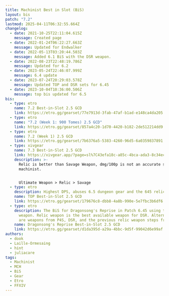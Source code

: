 ```yaml
---
title: Machinist Best in Slot (BiS)
layout: bis
patch: "7.2"
lastmod: 2025-04-11T06:32:55.664Z
changelog:
  - date: 2021-10-25T22:11:04.615Z
    message: Created page
  - date: 2022-01-24T06:22:27.663Z
    message: Updated for Endwalker
  - date: 2022-05-13T03:20:44.503Z
    message: Added 6.1 BiS with the DSR weapon.
  - date: 2022-08-23T22:48:19.786Z
    message: Updated for 6.2
  - date: 2023-05-24T22:46:07.999Z
    message: 6.4 update
  - date: 2023-07-24T20:29:03.578Z
    message: Updated TOP and DSR sets for 6.45
  - date: 2023-10-04T10:36:00.506Z
    message: top bis updated for 6.5
bis:
  - type: etro
    name: 7.2 Best-in-Slot 2.5 GCD
    link: https://etro.gg/gearset/77e7913d-3fab-47af-b1ad-e148ca4da205
  - type: etro
    name: "7.2 (Week 1: 900 Tomes) 2.5 GCD"
    link: https://etro.gg/gearset/857a4c20-1d70-4420-b182-2de512214dd9
  - type: etro
    name: 7.2 (Week 1) 2.5 GCD
    link: https://etro.gg/gearset/7b6376a5-5383-4260-96d5-6a0359837891
  - type: xivgear
    name: 7.3 Best-in-Slot 2.5 GCD
    link: https://xivgear.app/?page=sl%7C43efa18c-a85c-4bca-ada3-8c34ec4d305b
    description: >-
      Relic is better than Savage Weapon, dmg/100p is not an accurate stat for
      machinist.


      Ultimate Weapon > Relic > Savage
  - type: etro
    description: Highest DPS, abuses 6.5 dungeon gear and the 645 relic weapon.
    name: TOP Best-in-Slot 2.5 GCD
    link: https://etro.gg/gearset/179676c8-dbb8-4a8b-990e-5e7fbc3b6df6
  - type: etro
    description: The BiS for Dragonsong's Reprise in Patch 6.45 using the Relic
      weapon. Relic weapon is the best available weapon for DSR. Alternatives
      are weapons from P4S, DSR, and the previous relic weapon steps from EW.
    name: Dragonsong's Reprise Best-in-Slot 2.5 GCD
    link: https://etro.gg/gearset/d1da395d-a29a-4bbc-9d5f-99042d6e99af
authors:
  - dook
  - Laille-Ormesaing
  - hint
  - juliacare
tags:
  - Machinist
  - MCH
  - BiS
  - Gear
  - Etro
  - FFXIV
---
```

